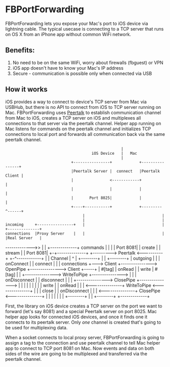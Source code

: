 # FBPortForwarding

FBPortForwarding lets you expose your Mac's port to iOS device via lightning
cable. The typical usecase is connecting to a TCP server that runs on OS X
from an iPhone app without common WiFi network.

## Benefits:

  1. No need to be on the same WiFi, worry about firewalls (fbguest) or VPN
  2. iOS app doesn't have to know your Mac's IP address
  3. Secure - communication is possible only when connected via USB

## How it works

iOS provides a way to connect to device's TCP server from Mac via USBHub, but
there is no API to connect from iOS to TCP server running on Mac. FBPortForwarding
uses [Peertalk](https://github.com/rsms/peertalk) to establish communication
channel from Mac to iOS, creates a TCP server on iOS and multiplexes all
connections to that server via the peertalk channel. Helper app running on Mac
listens for commands on the peertalk channel and initializes TCP connections
to local port and forwards all communication back via the same peertalk channel.


                                                       |
                                          iOS Device   |   Mac
                                                       |
                                 +----------------+            +----------------+
                                 |Peertalk Server |  connect   |Peertalk Client |
                                 |                <------------+                |
                                 |                |            |                |
                                 |       Port 8025|            |                |
                                 +----+-----------+            +---------^------+
                                      |                                  |
                                      |                                  |
    incoming     +----------------+   |                                  |                 +--------------+
    connections  |Proxy Server    |   |                                  |                 |Real Server   |
   ------------->>                |   |         +-------------+ commands |                 |              |
                 |       Port 8081|   | create  |             |  stream  |                 |     Port 8081|
                 +-+--------------+   +---------> Peertalk    <----------+                 +-^------------+
                   |                            | Channel     |                              ^
                   |   +--------+               |             |               +--------+     | outgoing
                   |   |        | onConnect     |             | connect       |        |     | connections
                   +---> Client +---------------> OpenPipe    +---------------> Client +-----+
                       | #[tag] | onRead        |             | write         | #[tag] |
                       |        +---------------> WriteToPipe +--------------->        |
                       |        | onDisconnect  |             | disconnect    |        |
                       |        +---------------> ClosePipe   +--------------->        |
                       |        |               |             |               |        |
                       |        | write         |             | onRead        |        |
                       |        <---------------+ WriteToPipe <---------------+        |
                       |        | close         |             | onDisconnect  |        |
                       |        <---------------+ ClosePipe   <---------------+        |
                       |        |               |             |               |        |
                       +--------+               |             |               +--------+
                                                +-------------+

First, the library on iOS device creates a TCP server on the port we want to
forward (let's say 8081) and a special Peertalk server on port 8025. Mac helper
app looks for connected iOS devices, and once it finds one it connects to its
peertalk server. Only *one* channel is created that's going to be used for
multiplexing data.

When a socket connects to local proxy server, FBPortForwarding is going to assign
a tag to the connection and use peertalk channel to tell Mac helper app to connect
to TCP port 8081 on Mac. Now events and data on both sides of the wire are going
to be multiplexed and transferred via the peertalk channel.
